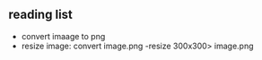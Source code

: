 reading list
------------

* convert imaage to png
* resize image: convert image.png -resize 300x300\> image.png
